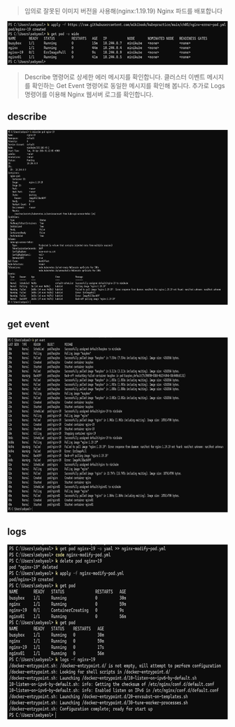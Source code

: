> 임의로 잘못된 이미지 버전을 사용해(nginx:1.19.19) Nginx 파드를 배포합니다

<img src="images/error-pod.png" width="600" height="100"/>

> Describe 명령어로 상세한 에러 메시지를 확인합니다. 클러스터 이벤트 메시지를 확인하는 Get Event 명령어로 동일한 메시지를 확인해 봅니다. 추가로 Logs 명령어를 이용해 Nginx 웹서버 로그를 확인합니다.

## describe

<img src="images/describe.png" width="600" height="400"/>

## get event

<img src="images/get-event.png" width="600" height="400"/>

## logs

<img src="images/logs.png" width="600" height="400"/>
